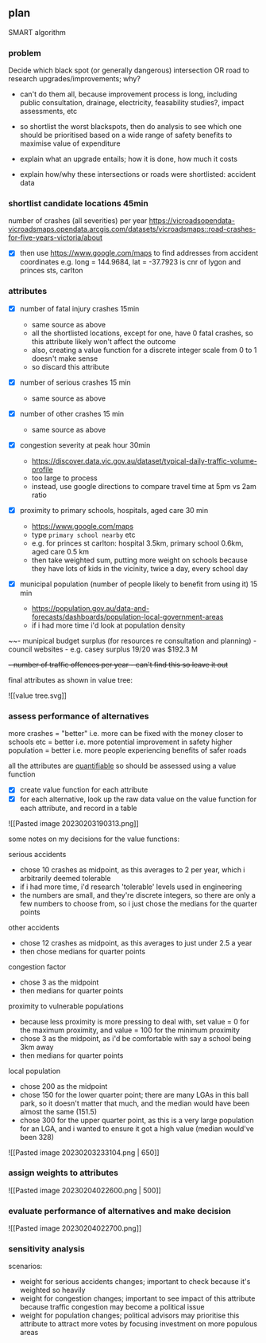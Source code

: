 
## plan

SMART algorithm


### problem
Decide which black spot (or generally dangerous) intersection OR road to research upgrades/improvements; why?
- can't do them all, because improvement process is long, including public consultation, drainage, electricity, feasability studies?, impact assessments, etc
- so shortlist the worst blackspots, then do analysis to see which one should be prioritised based on a wide range of safety benefits to maximise value of expenditure

- explain what an upgrade entails; how it is done, how much it costs
- explain how/why these intersections or roads were shortlisted: accident data

### shortlist candidate locations 45min

number of crashes (all severities) per year
https://vicroadsopendata-vicroadsmaps.opendata.arcgis.com/datasets/vicroadsmaps::road-crashes-for-five-years-victoria/about

- [x] then use https://www.google.com/maps to find addresses from accident coordinates
e.g. long = 144.9684, lat = -37.7923 is cnr of lygon and princes sts, carlton


### attributes

- [x] number of fatal injury crashes 15min
	- same source as above
	- all the shortlisted locations, except for one, have 0 fatal crashes, so this attribute likely won't affect the outcome
	- also, creating a value function for a discrete integer scale from 0 to 1 doesn't make sense
	- so discard this attribute

- [x] number of serious crashes 15 min
	- same source as above

- [x] number of other crashes 15 min
	- same source as above

- [x] congestion severity at peak hour 30min
	- https://discover.data.vic.gov.au/dataset/typical-daily-traffic-volume-profile
	- too large to process
	- instead, use google directions to compare travel time at 5pm vs 2am ratio

- [x] proximity to primary schools, hospitals, aged care 30 min
	- https://www.google.com/maps
	- type `primary school nearby` etc
	- e.g. for princes st carlton: hospital 3.5km, primary school 0.6km, aged care 0.5 km
	- then take weighted sum, putting more weight on schools because they have lots of kids in the vicinity, twice a day, every school day

- [x] municipal population (number of people likely to benefit from using it) 15 min
	- https://population.gov.au/data-and-forecasts/dashboards/population-local-government-areas
	- if i had more time i'd look at population density

~~- munipical budget surplus (for resources re consultation and planning)
	- council websites
	- e.g. casey surplus 19/20 was $192.3 M


~~- number of traffic offences per year
	- can't find this so leave it out~~

final attributes as shown in value tree:

![[value tree.svg]]

### assess performance of alternatives

more crashes = "better" i.e. more can be fixed with the money
closer to schools etc = better i.e. more potential improvement in safety
higher population = better i.e. more people experiencing benefits of safer roads

all the attributes are <u>quantifiable</u> so should be assessed using a value function

- [x] create value function for each attribute
- [x] for each alternative, look up the raw data value on the value function for each attribute, and record in a table

![[Pasted image 20230203190313.png]]

some notes on my decisions for the value functions:

serious accidents
- chose 10 crashes as midpoint, as this averages to 2 per year, which i arbitrarily deemed tolerable
- if i had more time, i'd research 'tolerable' levels used in engineering
- the numbers are small, and they're discrete integers, so there are only a few numbers to choose from, so i just chose the medians for the quarter points

other accidents
- chose 12 crashes as midpoint, as this averages to just under 2.5 a year
- then chose medians for quarter points

congestion factor
- chose 3 as the midpoint
- then medians for quarter points

proximity to vulnerable populations
- because less proximity is more pressing to deal with, set value = 0 for the maximum proximity, and value = 100 for the minimum proximity
- chose 3 as the midpoint, as i'd be comfortable with say a school being 3km away
- then medians for quarter points

local population
- chose 200 as the midpoint
- chose 150 for the lower quarter point; there are many LGAs in this ball park, so it doesn't matter that much, and the median would have been almost the same (151.5)
- chose 300 for the upper quarter point, as this is a very large population for an LGA, and i wanted to ensure it got a high value (median would've been 328)

![[Pasted image 20230203233104.png | 650]]

### assign weights to attributes

![[Pasted image 20230204022600.png | 500]]

### evaluate performance of alternatives and make decision

![[Pasted image 20230204022700.png]]

### sensitivity analysis

scenarios:

- weight for serious accidents changes; important to check because it's weighted so heavily
- weight for congestion changes; important to see impact of this attribute because traffic congestion may become a political issue
- weight for population changes; political advisors may prioritise this attribute to attract more votes by focusing investment on more populous areas

